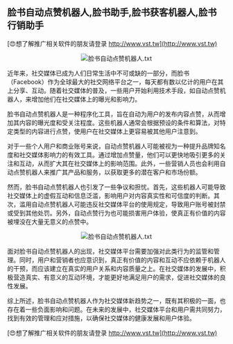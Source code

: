 ## **脸书自动点赞机器人,脸书助手,脸书获客机器人,脸书行销助手**

[😍想了解推广相关软件的朋友请登录 http://www.vst.tw](http://www.vst.tw)

 <center><img src="https://vst.tw/MP4/tuiguang/png/7.png" alt="脸书自动点赞机器人.txt"></center>

近年来，社交媒体已成为人们日常生活中不可或缺的一部分，而脸书（Facebook）作为全球最大的社交网络平台之一，每天都有数以亿计的用户在其上分享、互动。随着社交媒体的普及，一些用户开始利用技术手段，如自动点赞机器人，来增加他们在社交媒体上的曝光和影响力。

脸书自动点赞机器人是一种程序化工具，旨在自动为用户的发布内容点赞，从而增加其内容的曝光度和受关注程度。这些机器人通常会根据预设的条件和算法，对特定类型的内容进行点赞，使用户在社交媒体上更容易被其他用户注意到。

对于一些个人用户和商业账号来说，自动点赞机器人可能被视为一种提升品牌知名度和社交媒体影响力的有效工具。通过增加点赞量，他们可以更快地吸引更多的关注和互动，从而扩大其在社交媒体上的影响范围。此外，一些营销人员也会利用自动点赞机器人来推广其产品和服务，以获取更多的潜在客户和市场份额。

然而，脸书自动点赞机器人也引发了一些争议和担忧。首先，这些机器人可能导致社交媒体上的虚假互动和信息泛滥，影响用户对内容真实性和可信度的判断。其次，滥用自动点赞机器人可能违反社交媒体平台的使用规定，导致用户账号被封禁或受到其他处罚。另外，自动点赞行为也可能损害用户体验，使真正有价值的内容被埋没在大量无意义的点赞中。

 <center><img src="https://vst.tw/MP4/tuiguang/png/5.png" alt="脸书自动点赞机器人.txt"></center>

面对脸书自动点赞机器人的出现，社交媒体平台需要加强对此类行为的监管和管理。同时，用户和营销者也应意识到，真正有价值的内容和互动不应依赖于机器人的干预，而应该建立在真实的用户关系和内容质量之上。在社交媒体的发展中，积极营造真实、有意义的互动环境，才能更好地满足用户的需求，促进社交媒体的良性发展。

综上所述，脸书自动点赞机器人作为社交媒体新趋势之一，既有其积极的一面，也存在着一些负面影响和问题。在未来的发展中，社交媒体平台和用户需共同努力，找到有效的管理和应对措施，以确保社交媒体的健康发展和用户体验。

[😍想了解推广相关软件的朋友请登录 http://www.vst.tw](http://www.vst.tw)



